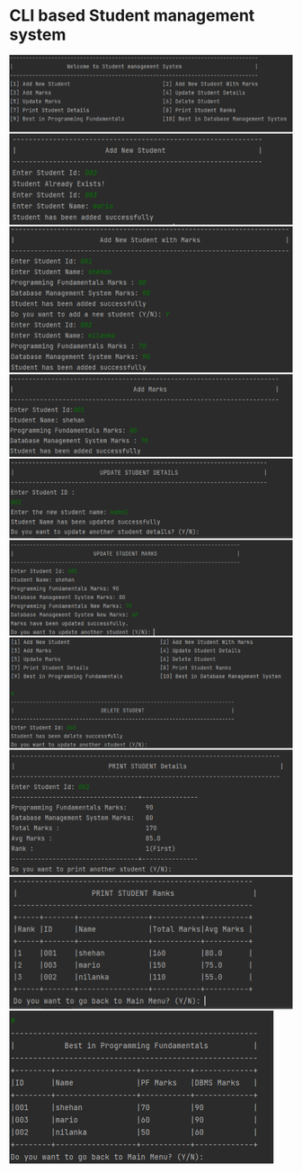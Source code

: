 # CLI based Student management system

<kbd>
  <img src="./images/1.png"  alt="Main Menu"/>
</kbd>

<kbd>
  <img src="./images/2.png"  alt="Main Menu"/>
</kbd>

<kbd>
  <img src="./images/3.png"  alt="Main Menu"/>
</kbd>

<kbd>
  <img src="./images/4.png"  alt="Main Menu"/>
</kbd>

<kbd>
  <img src="./images/5.png"  alt="Main Menu"/>
</kbd>

<kbd>
  <img src="./images/6.png"  alt="Main Menu"/>
</kbd>

<kbd>
  <img src="./images/7.png"  alt="Main Menu"/>
</kbd>

<kbd>
  <img src="./images/8.png"  alt="Main Menu"/>
</kbd>

<kbd>
  <img src="./images/9.png"  alt="Main Menu"/>
</kbd>

<kbd>
  <img src="./images/10.png"  alt="Main Menu"/>
</kbd>

